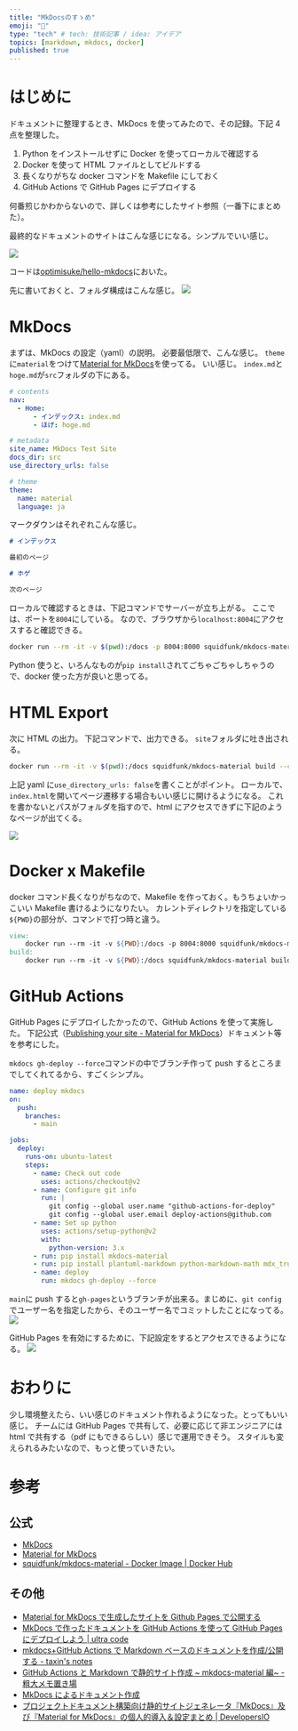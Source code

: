 ```yaml
---
title: "MkDocsのすゝめ"
emoji: "📖"
type: "tech" # tech: 技術記事 / idea: アイデア
topics: [markdown, mkdocs, docker]
published: true
---
```


# はじめに

ドキュメントに整理するとき、MkDocs を使ってみたので、その記録。下記 4 点を整理した。

1. Python をインストールせずに Docker を使ってローカルで確認する
2. Docker を使って HTML ファイルとしてビルドする
3. 長くなりがちな docker コマンドを Makefile にしておく
4. GitHub Actions で GitHub Pages にデプロイする

何番煎じかわからないので、詳しくは参考にしたサイト参照（一番下にまとめた）。

最終的なドキュメントのサイトはこんな感じになる。シンプルでいい感じ。

![](/images/4489bda5ab29ff/index.png)

コードは[optimisuke/hello-mkdocs](https://github.com/optimisuke/hello-mkdocs)においた。

先に書いておくと、フォルダ構成はこんな感じ。
![](/images/4489bda5ab29ff/files.png)

# MkDocs

まずは、MkDocs の設定（yaml）の説明。
必要最低限で、こんな感じ。
`theme`に`material`をつけて[Material for MkDocs](https://squidfunk.github.io/mkdocs-material/)を使ってる。
いい感じ。
`index.md`と`hoge.md`が`src`フォルダの下にある。

```yaml:mkdocs.yml
# contents
nav:
  - Home:
      - インデックス: index.md
      - ほげ: hoge.md

# metadata
site_name: MkDocs Test Site
docs_dir: src
use_directory_urls: false

# theme
theme:
  name: material
  language: ja
```

マークダウンはそれぞれこんな感じ。

```md:src/index.md
# インデックス

最初のページ
```

```md:src/hoge.md
# ホゲ

次のページ
```

ローカルで確認するときは、下記コマンドでサーバーが立ち上がる。
ここでは、ポートを`8004`にしている。
なので、ブラウザから`localhost:8004`にアクセスすると確認できる。

```bash
docker run --rm -it -v $(pwd):/docs -p 8004:8000 squidfunk/mkdocs-material
```

Python 使うと、いろんなものが`pip install`されてごちゃごちゃしちゃうので、docker 使った方が良いと思ってる。

# HTML Export

次に HTML の出力。
下記コマンドで、出力できる。
`site`フォルダに吐き出される。

```bash
docker run --rm -it -v $(pwd):/docs squidfunk/mkdocs-material build --clean
```

上記 yaml に`use_directory_urls: false`を書くことがポイント。
ローカルで、`index.html`を開いてページ遷移する場合もいい感じに開けるようになる。
これを書かないとパスがフォルダを指すので、html にアクセスできずに下記のようなページが出てくる。

![](/images/4489bda5ab29ff/directory.png)

# Docker x Makefile

docker コマンド長くなりがちなので、Makefile を作っておく。もうちょいかっこいい Makefile 書けるようになりたい。
カレントディレクトリを指定している`${PWD}`の部分が、コマンドで打つ時と違う。

```Makefile
view:
	docker run --rm -it -v ${PWD}:/docs -p 8004:8000 squidfunk/mkdocs-material
build:
	docker run --rm -it -v ${PWD}:/docs squidfunk/mkdocs-material build --clean
```

# GitHub Actions

GitHub Pages にデプロイしたかったので、GitHub Actions を使って実施した。
下記公式（[Publishing your site - Material for MkDocs](https://squidfunk.github.io/mkdocs-material/publishing-your-site/)）ドキュメント等を参考にした。

`mkdocs gh-deploy --force`コマンドの中でブランチ作って push するところまでしてくれてるから、すごくシンプル。

```yaml:.github.workflow/mkdocs.yml
name: deploy mkdocs
on:
  push:
    branches:
      - main

jobs:
  deploy:
    runs-on: ubuntu-latest
    steps:
      - name: Check out code
        uses: actions/checkout@v2
      - name: Configure git info
        run: |
          git config --global user.name "github-actions-for-deploy"
          git config --global user.email deploy-actions@github.com
      - name: Set up python
        uses: actions/setup-python@v2
        with:
          python-version: 3.x
      - run: pip install mkdocs-material
      - run: pip install plantuml-markdown python-markdown-math mdx_truly_sane_lists mkdocs-git-revision-date-localized-plugin mkdocs-add-number-plugin
      - name: deploy
        run: mkdocs gh-deploy --force
```

`main`に push すると`gh-pages`というブランチが出来る。まじめに、`git config`でユーザー名を指定したから、そのユーザー名でコミットしたことになってる。
![](/images/4489bda5ab29ff/github.png)

GitHub Pages を有効にするために、下記設定をするとアクセスできるようになる。
![](/images/4489bda5ab29ff/pages.png)

# おわりに

少し環境整えたら、いい感じのドキュメント作れるようになった。とってもいい感じ。
チームには GitHub Pages で共有して、必要に応じて非エンジニアには html で共有する（pdf にもできるらしい）感じで運用できそう。
スタイルも変えられるみたいなので、もっと使っていきたい。

# 参考

## 公式

- [MkDocs](https://www.mkdocs.org/)
- [Material for MkDocs](https://squidfunk.github.io/mkdocs-material/)
- [squidfunk/mkdocs-material - Docker Image | Docker Hub](https://hub.docker.com/r/squidfunk/mkdocs-material)

## その他

- [Material for MkDocs で生成したサイトを Github Pages で公開する](https://zenn.dev/y16ra/articles/6266a87b048bd2)
- [MkDocs で作ったドキュメントを GitHub Actions を使って GitHub Pages にデプロイしよう | ultra code](https://futureys.tokyo/lets-deploy-document-built-by-mkdocs-to-github-pages-by-using-github-actions/)
- [mkdocs+GitHub Actions で Markdown ベースのドキュメントを作成/公開する - taxin's notes](https://taxintt.hatenablog.com/entry/2020/06/07/225215)
- [GitHub Actions と Markdown で静的サイト作成 \~ mkdocs-material 編\~ - 粗大メモ置き場](https://ossyaritoori.hatenablog.com/entry/2021/02/28/GitHub_Actions%E3%81%A8Markdown%E3%81%A7%E9%9D%99%E7%9A%84%E3%82%B5%E3%82%A4%E3%83%88%E4%BD%9C%E6%88%90_~_mkdocs-material_%E7%B7%A8~)
- [MkDocs によるドキュメント作成](https://zenn.dev/mebiusbox/articles/81d977a72cee01)
- [プロジェクトドキュメント構築向け静的サイトジェネレータ『MkDocs』及び『Material for MkDocs』の個人的導入＆設定まとめ | DevelopersIO](https://dev.classmethod.jp/articles/mkdocs-and-material-for-mkdocs-tips-matome/#toc-7)

